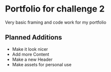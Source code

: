 # Portfolio for challenge 2
Very basic framing and code work for my portfolio

## Planned Additions
- Make it look nicer
- Add more Content
- Make a new Header
- Make assets for personal use
